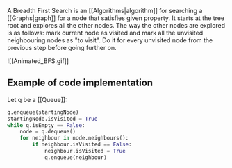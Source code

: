 A Breadth First Search is an [[Algorithms|algorithm]] for searching a [[Graphs|graph]] for a node that satisfies given property. It starts at the tree root and explores all the other nodes. The way the other nodes are explored is as follows: mark current node as visited and mark all the unvisited neighbouring nodes as "to visit". Do it for every unvisited node from the previous step before going further on.

![[Animated_BFS.gif]]

## Example of code implementation

Let q be a [[Queue]]:

```python
q.enqueue(startingNode)
startingNode.isVisited = True
while q.isEmpty == False:
	node = q.dequeue()
	for neighbour in node.neighbours():
		if neighbour.isVisited == False:
			neighbour.isVisited = True
			q.enqueue(neighbour)
```


